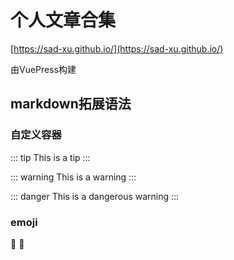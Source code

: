 # 个人文章合集

[https://sad-xu.github.io/](https://sad-xu.github.io/)

由VuePress构建


## markdown拓展语法

### 自定义容器

::: tip
This is a tip
:::

::: warning
This is a warning
:::

::: danger
This is a dangerous warning
:::

### emoji

:tada: :100: